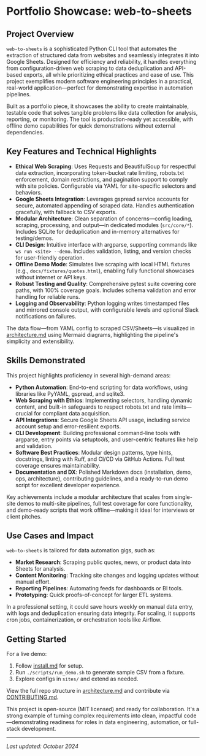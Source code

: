 # Portfolio Showcase: web-to-sheets

## Project Overview

`web-to-sheets` is a sophisticated Python CLI tool that automates the extraction of structured data from websites and seamlessly integrates it into Google Sheets. Designed for efficiency and reliability, it handles everything from configuration-driven web scraping to data deduplication and API-based exports, all while prioritizing ethical practices and ease of use. This project exemplifies modern software engineering principles in a practical, real-world application—perfect for demonstrating expertise in automation pipelines.

Built as a portfolio piece, it showcases the ability to create maintainable, testable code that solves tangible problems like data collection for analysis, reporting, or monitoring. The tool is production-ready yet accessible, with offline demo capabilities for quick demonstrations without external dependencies.

## Key Features and Technical Highlights

- **Ethical Web Scraping**: Uses Requests and BeautifulSoup for respectful data extraction, incorporating token-bucket rate limiting, robots.txt enforcement, domain restrictions, and pagination support to comply with site policies. Configurable via YAML for site-specific selectors and behaviors.
- **Google Sheets Integration**: Leverages gspread service accounts for secure, automated appending of scraped data. Handles authentication gracefully, with fallback to CSV exports.
- **Modular Architecture**: Clean separation of concerns—config loading, scraping, processing, and output—in dedicated modules (`src/core/*`). Includes SQLite for deduplication and in-memory alternatives for testing/demos.
- **CLI Design**: Intuitive interface with argparse, supporting commands like `ws run <site> --demo`. Includes validation, listing, and version checks for user-friendly operation.
- **Offline Demo Mode**: Simulates live scraping with local HTML fixtures (e.g., `docs/fixtures/quotes.html`), enabling fully functional showcases without internet or API keys.
- **Robust Testing and Quality**: Comprehensive pytest suite covering core paths, with 100% coverage goals. Includes schema validation and error handling for reliable runs.
- **Logging and Observability**: Python logging writes timestamped files and mirrored console output, with configurable levels and optional Slack notifications on failures.

The data flow—from YAML config to scraped CSV/Sheets—is visualized in [architecture.md](architecture.md) using Mermaid diagrams, highlighting the pipeline's simplicity and extensibility.

## Skills Demonstrated

This project highlights proficiency in several high-demand areas:

- **Python Automation**: End-to-end scripting for data workflows, using libraries like PyYAML, gspread, and sqlite3.
- **Web Scraping with Ethics**: Implementing selectors, handling dynamic content, and built-in safeguards to respect robots.txt and rate limits—crucial for compliant data acquisition.
- **API Integrations**: Secure Google Sheets API usage, including service account setup and error-resilient exports.
- **CLI Development**: Building professional command-line tools with argparse, entry points via setuptools, and user-centric features like help and validation.
- **Software Best Practices**: Modular design patterns, type hints, docstrings, linting with Ruff, and CI/CD via GitHub Actions. Full test coverage ensures maintainability.
- **Documentation and DX**: Polished Markdown docs (installation, demo, ops, architecture), contributing guidelines, and a ready-to-run demo script for excellent developer experience.

Key achievements include a modular architecture that scales from single-site demos to multi-site pipelines, full test coverage for core functionality, and demo-ready scripts that work offline—making it ideal for interviews or client pitches.

## Use Cases and Impact

`web-to-sheets` is tailored for data automation gigs, such as:
- **Market Research**: Scraping public quotes, news, or product data into Sheets for analysis.
- **Content Monitoring**: Tracking site changes and logging updates without manual effort.
- **Reporting Pipelines**: Automating feeds for dashboards or BI tools.
- **Prototyping**: Quick proofs-of-concept for larger ETL systems.

In a professional setting, it could save hours weekly on manual data entry, with logs and deduplication ensuring data integrity. For scaling, it supports cron jobs, containerization, or orchestration tools like Airflow.

## Getting Started

For a live demo:
1. Follow [install.md](install.md) for setup.
2. Run `./scripts/run_demo.sh` to generate sample CSV from a fixture.
3. Explore configs in `sites/` and extend as needed.

View the full repo structure in [architecture.md](architecture.md) and contribute via [CONTRIBUTING.md](../CONTRIBUTING.md).

This project is open-source (MIT licensed) and ready for collaboration. It's a strong example of turning complex requirements into clean, impactful code—demonstrating readiness for roles in data engineering, automation, or full-stack development.

---

*Last updated: October 2024*
